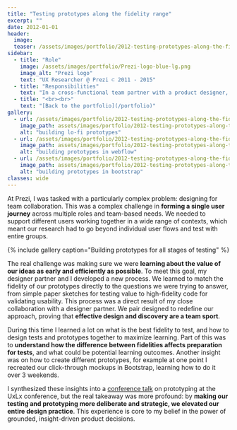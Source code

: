 ```yaml
---
title: "Testing prototypes along the fidelity range"
excerpt: ""
date: 2012-01-01
header:
  image:
  teaser: /assets/images/portfolio/2012-testing-prototypes-along-the-fidelity-range-2.png
sidebar:
  - title: "Role"
    image: /assets/images/portfolio/Prezi-logo-blue-lg.png
    image_alt: "Prezi logo"
    text: "UX Researcher @ Prezi ⊂ 2011 - 2015"
  - title: "Responsibilities"
    text: "In a cross-functional team partner with a product designer, a product manager and engineers and enable discovery and learning about users."
  - title: "<br><br>" 
    text: "[Back to the portfolio](/portfolio)"
gallery:
  - url: /assets/images/portfolio/2012-testing-prototypes-along-the-fidelity-range-1.png
    image_path: assets/images/portfolio/2012-testing-prototypes-along-the-fidelity-range-1.png
    alt: "building lo-fi prototypes"
  - url: /assets/images/portfolio/2012-testing-prototypes-along-the-fidelity-range-2.png
    image_path: assets/images/portfolio/2012-testing-prototypes-along-the-fidelity-range-2.png
    alt: "building prototypes in webflow"
  - url: /assets/images/portfolio/2012-testing-prototypes-along-the-fidelity-range-3.png
    image_path: assets/images/portfolio/2012-testing-prototypes-along-the-fidelity-range-3.png
    alt: "building prototypes in bootstrap"
classes: wide
---
```


At Prezi, I was tasked with a particularly complex problem: designing for team collaboration. This was a complex challenge in **forming a single user journey** across multiple roles and team-based needs. We needed to support different users working together in a wide range of contexts, which meant our research had to go beyond individual user flows and test with entire groups. 

{% include gallery caption="Building prototypes for all stages of testing" %}

The real challenge was making sure we were **learning about the value of our ideas as early and efficiently as possible**. To meet this goal, my designer partner and I developed a new process. We learned to match the fidelity of our prototypes directly to the questions we were trying to answer, from simple paper sketches for testing value to high-fidelity code for validating usability. This process was a direct result of my close collaboration with a designer partner. We pair designed to redefine our approach, proving that **effective design and discovery are a team sport**.

During this time I learned a lot on what is the best fidelity to test, and how to design tests and prototypes together to maximize learning. Part of this was to **understand how the difference between fidelities affects preparation for tests**, and what could be potential learning outcomes. Another insight was on how to create different prototypes, for example at one point I recreated our click-through mockups in Bootstrap, learning how to do it over 3 weekends. 

I synthesized these insights into a [conference talk](https://prezi.com/qfftsdxtojf0/from-lo-fi-to-hi-fi/) on prototyping at the UxLx conference, but the real takeaway was more profound: by **making our testing and prototyping more deliberate and strategic, we elevated our entire design practice**. This experience is core to my belief in the power of grounded, insight-driven product decisions.